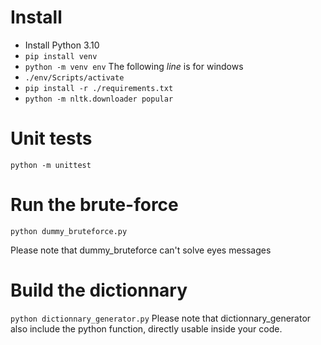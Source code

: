 # Install

* Install Python 3.10
* `pip install venv`
* `python -m venv env`
The following *line* is for windows
* `./env/Scripts/activate`
* `pip install -r ./requirements.txt`
* `python -m nltk.downloader popular`

# Unit tests
`python -m unittest`

# Run the brute-force
`python dummy_bruteforce.py`

Please note that dummy_bruteforce can't solve eyes messages


# Build the dictionnary
`python dictionnary_generator.py`
Please note that dictionnary_generator also include the python function, directly usable inside your code.
